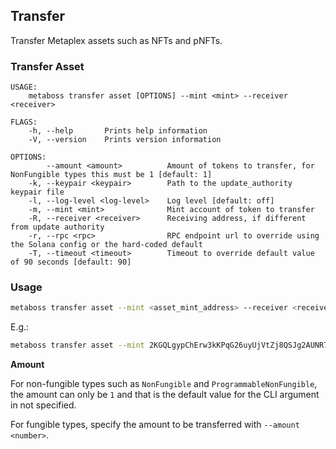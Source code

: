 ## Transfer

Transfer Metaplex assets such as NFTs and pNFTs.

### Transfer Asset

```
USAGE:
    metaboss transfer asset [OPTIONS] --mint <mint> --receiver <receiver>

FLAGS:
    -h, --help       Prints help information
    -V, --version    Prints version information

OPTIONS:
        --amount <amount>          Amount of tokens to transfer, for NonFungible types this must be 1 [default: 1]
    -k, --keypair <keypair>        Path to the update_authority keypair file
    -l, --log-level <log-level>    Log level [default: off]
    -m, --mint <mint>              Mint account of token to transfer
    -R, --receiver <receiver>      Receiving address, if different from update authority
    -r, --rpc <rpc>                RPC endpoint url to override using the Solana config or the hard-coded default
    -T, --timeout <timeout>        Timeout to override default value of 90 seconds [default: 90]
```

### Usage

```bash
metaboss transfer asset --mint <asset_mint_address> --receiver <receiver_wallet_address>
```

E.g.:

```bash
metaboss transfer asset --mint 2KGQLgypChErw3kKPqG26uyUjVtZj8QSJg2AUNR7BWdM -R PanbgtcTiZ2PveV96t2FHSffiLHXXjMuhvoabUUKKm8
```

**Amount**

For non-fungible types such as `NonFungible` and `ProgrammableNonFungible`, the amount can only be `1` and that is the default value for the CLI argument in not specified. 

For fungible types, specify the amount to be transferred with `--amount <number>`.
